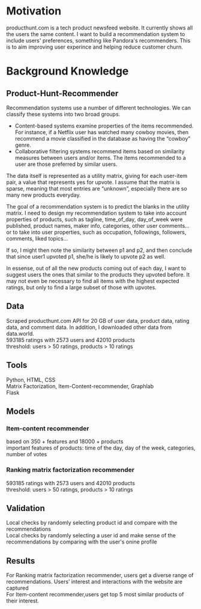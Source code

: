 # Motivation
producthunt.com is a tech product newsfeed website. It currently shows all the users the same content. I want to build a recommendation system to include users' preferences, something like Pandora's recommenders. This is to aim improving user experince and helping reduce customer churn.

# Background Knowledge
## Product-Hunt-Recommender
Recommendation systems use a number of different technologies. We can classify these systems into two broad groups.

- Content-based systems examine properties of the items recommended. For
instance, if a Netflix user has watched many cowboy movies, then recommend a movie classified in the database as having the “cowboy” genre.
- Collaborative filtering systems recommend items based on similarity measures between users and/or items. The items recommended to a user are those preferred by similar users.

The data itself is represented as a utility matrix, giving for each user-item pair, a value that represents
yes for upvote. I assume that the matrix is sparse, meaning that most entries are “unknown”, especially there are 
so many new products everyday. 

The goal of a recommendation system is to predict the blanks in the utility
matrix. I need to design my recommendation system to take into account properties of products, such as tagline,
time_of_day, day_of_week were published, product names, maker info, categories, other user comments...
or to take into user properties, such as occupation, followings, followers, comments, liked topics... 

If so, I might then note the similarity between p1 and p2, and then conclude that since user1 upvoted p1, she/he
is likely to upvote p2 as well. 

In essense, out of all the new products coming out of each day, I want to suggest users the ones that similar to the products they upvoted before. It may not even be necessary to find all items with the highest expected
ratings, but only to find a large subset of those with upvotes.

## Data
Scraped producthunt.com API for 20 GB of user data, product data, rating data, and comment data. In addition, I downloaded other data from data.world.<br>
593185 ratings with 2573 users and 42010 products<br>
threshold: users > 50 ratings, products > 10 ratings

## Tools
Python, HTML, CSS<br>
Matrix Factorization, Item-Content-recommender, Graphlab<br>
Flask 

## Models
### Item-content recommender 
based on 350 + features and 18000 + products<br>
important features of products: time of the day, day of the week, categories, number of votes

### Ranking matrix factorization recommender
593185 ratings with 2573 users and 42010 products <br>
threshold: users > 50 ratings, products > 10 ratings

## Validation
Local checks by randomly selecting product id and compare with the recommendations<br> 
Local checks by randomly selecting a user id and make sense of the recommendations by comparing with the user's onine profile 

## Results
For Ranking matrix factorization recommender, users get a diverse range of recommendations. Users’ interest and interactions with the website are captured<br>
For Item-content recommender,users get top 5 most similar products of
their interest.  
